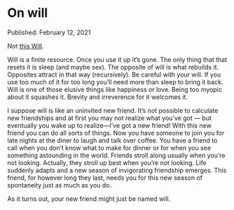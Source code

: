 # On will

Published: February 12, 2021

Not [this Will](https://giphy.com/gifs/willandgrace-episode-5-nbc-xT9IgoY8IXkzgjtBmg).

Will is a finite resource. Once you use it up it’s gone. The only thing that that resets it is sleep (and maybe sex). The opposite of will is what rebuilds it. Opposites attract in that way (recursively). Be careful with your will. If you use too much of it for too long you’ll need more than sleep to bring it back. Will is one of those elusive things like happiness or love. Being too myopic about it squashes it. Brevity and irreverence for it welcomes it.

I suppose will is like an uninvited new friend. It’s not possible to calculate new friendships and at first you may not realize what you’ve got — but eventually you wake up to realize—I’ve got a new friend! With this new friend you can do all sorts of things. Now you have someone to join you for late nights at the diner to laugh and talk over coffee. You have a friend to call when you don’t know what to make for dinner or for when you see something astounding in the world. Friends stroll along usually when you’re not looking. Actually, they stroll up best when you’re not looking. Life suddenly adapts and a new season of invigorating friendship emerges. This friend, for however long they last, needs you for this new season of spontaneity just as much as you do.

As it turns out, your new friend might just be named will.